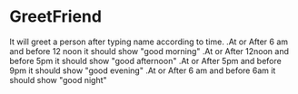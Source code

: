 # GreetFriend
It will greet a person after typing name according to time.
.At or After 6 am and before 12 noon it should show "good morning<name>"
.At or After 12noon and before 5pm it should show "good afternoon<name>"
.At or After 5pm and before 9pm it should show "good evening<name>"
.At or After 6 am and before 6am it should show "good night<name>"
